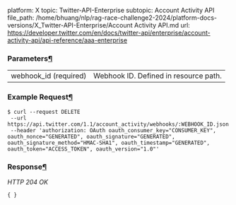 platform: X
topic: Twitter-API-Enterprise
subtopic: Account Activity API
file_path: /home/bhuang/nlp/rag-race-challenge2-2024/platform-docs-versions/X_Twitter-API-Enterprise/Account Activity API.md
url: https://developer.twitter.com/en/docs/twitter-api/enterprise/account-activity-api/api-reference/aaa-enterprise

### Parameters[¶](#parameters "Permalink to this headline")

|     |     |
| --- | --- |
| webhook\_id (required) | Webhook ID. Defined in resource path. |

### Example Request[¶](#example-request "Permalink to this headline")

    $ curl --request DELETE 
     --url https://api.twitter.com/1.1/account_activity/webhooks/:WEBHOOK_ID.json 
     --header 'authorization: OAuth oauth_consumer_key="CONSUMER_KEY", oauth_nonce="GENERATED", oauth_signature="GENERATED", oauth_signature_method="HMAC-SHA1", oauth_timestamp="GENERATED", oauth_token="ACCESS_TOKEN", oauth_version="1.0"'

### Response[¶](#response "Permalink to this headline")

_HTTP 204 OK_

    { }